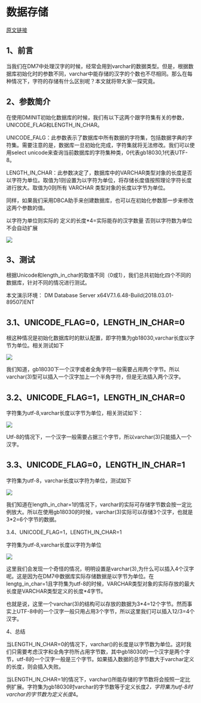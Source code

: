 # 数据存储

[原文链接](https://www.sohu.com/a/248148013_784849)

## 1、前言


当我们在DM7中处理汉字的时候，经常会用到varchar的数据类型。但是，根据数据库初始化时的参数不同，varchar中能存储的汉字的个数也不尽相同。那么在每种情况下，字符的存储有什么区别呢？本文就将带大家一探究竟。

## 2、参数简介

在使用DMINIT初始化数据库的时候，我们有以下这两个跟字符集有关的参数，UNICODE_FLAG和LENGTH_IN_CHAR。

UNICODE_FALG：此参数表示了数据库中所有数据的字符集，包括数据字典的字符集。需要注意的是，数据库一旦初始化完成，字符集就将无法修改。我们可以使用select unicode来查询当前数据库的字符集种类，0代表gb18030,1代表UTF-8。

LENGTH_IN_CHAR：此参数决定了，数据库中的VARCHAR类型对象的长度是否以字符为单位。取值为1则设置为以字符为单位，将存储长度值按照理论字符长度进行放大。取值为0则所有 VARCHAR 类型对象的长度以字节为单位。

同样，如果我们采用DBCA助手来创建数据库，也可以在初始化参数那一步来修改这两个参数的值。

以字符为单位则实际的 定义的长度*4=实际能存的汉字数量
否则以字符数为单位 不会自动扩展

![](assets/007/09/01-1645411050952.png)

## 3、测试

根据Unicode和length_in_char的取值不同（0或1），我们总共初始化四个不同的数据库，针对不同的情况进行测试。

本文演示环境： DM Database Server x64V7.1.6.48-Build(2018.03.01-89507)ENT

## 3.1、UNICODE_FLAG=0，LENGTH_IN_CHAR=0

根这种情况是初始化数据库时的默认配置，即字符集为gb18030,varchar长度以字节为单位。相关测试如下

![](assets/007/09/01-1645411169559.png)

我们知道，gb18030下一个汉字或者全角字符一般需要占用两个字节。所以varchar(3)型可以插入一个汉字加上一个半角字符，但是无法插入两个汉字。

## 3.2、UNICODE_FLAG=1，LENGTH_IN_CHAR=0

字符集为utf-8,varchar长度以字节为单位，相关测试如下：


![](assets/007/09/01-1645411199230.png)

Utf-8的情况下，一个汉字一般需要占据三个字节，所以varchar(3)只能插入一个汉字。

## 3.3、UNICODE_FLAG=0，LENGTH_IN_CHAR=1

字符集为utf-8，varchar长度以字符为单位，测试如下

![](assets/007/09/01-1645411238240.png)

我们知道在length_in_char=1的情况下，varchar的实际可存储字节数会按一定比例放大。所以在使用gb18030的时候，varchar(3)实际可以存储3个汉字，也就是3*2=6个字节的数据。


3.4、UNICODE_FLAG=1，LENGTH_IN_CHAR=1

字符集为utf-8,varchar长度以字符为单位

![](assets/007/09/01-1645411277512.png)


这里我们会发现一个奇怪的情况，明明设置是varchar(3),为什么可以插入4个汉字呢。这是因为在DM7中数据库实际存储数据是以字节为单位。在lengtg_in_char=1且字符集为utf-8的时候，VARCHAR类型对象的实际存放的最大长度是VARCHAR类型定义的长度*4字节。

也就是说，这里一个varchar(3)的结构可以存放的数据为3*4=12个字节。然而事实上UTF-8中的一个汉字一般只用占用3个字节，所以这里我们可以插入12/3=4个汉字。

4、总结

当LENGTH_IN_CHAR=0的情况下，varchar()的长度是以字节数为单位。这时我们只需要考虑汉字和全角字符所占用字节数，其中gb18030的一个汉字是两个字节，utf-8的一个汉字一般是三个字节。如果插入数据的总字节数大于varchar定义的长度，则会插入失败。

当LENGTH_IN_CHAR=1的情况下，varchar()所能存储的字节数将会按照一定比例扩展。字符集为gb18030时varchar的字节数等于定义长度*2，字符集为utf-8时varchar的字节数为定义长度*4。